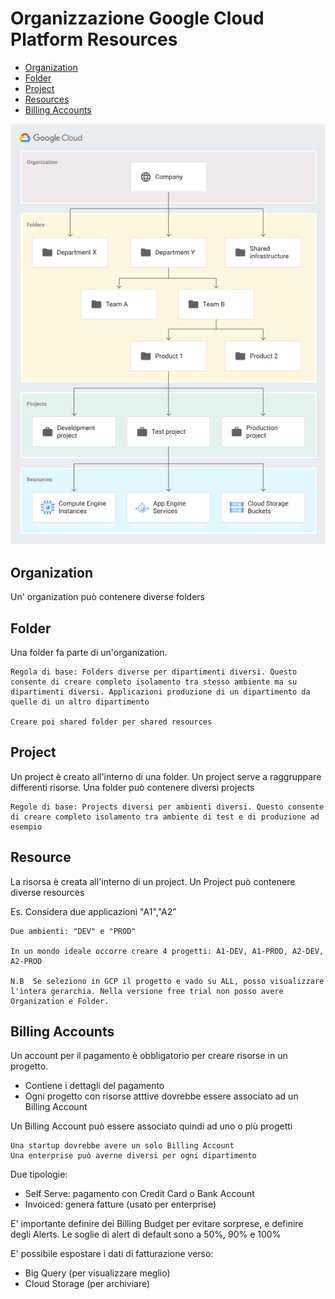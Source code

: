 # Organizzazione Google Cloud Platform Resources


- [Organization](#organization)
- [Folder](#folder)
- [Project](#project)
- [Resources](#resources)
- [Billing Accounts](#billing-accounts)

![gerarchia_GCP](Images/gerarchia_GCP.png)

## Organization
Un' organization può contenere diverse folders
## Folder
Una folder fa parte di un'organization. 

    Regola di base: Folders diverse per dipartimenti diversi. Questo consente di creare completo isolamento tra stesso ambiente ma su dipartimenti diversi. Applicazioni produzione di un dipartimento da quelle di un altro dipartimento

    Creare poi shared folder per shared resources
## Project
Un project è creato all'interno di una folder. Un project serve a raggruppare differenti risorse. Una folder può contenere diversi projects

    Regole di base: Projects diversi per ambienti diversi. Questo consente di creare completo isolamento tra ambiente di test e di produzione ad esempio

## Resource
La risorsa è creata all'interno di un project. Un Project può contenere diverse resources

Es. Considera due applicazioni "A1","A2"

    Due ambienti: "DEV" e "PROD"
    
    In un mondo ideale occorre creare 4 progetti: A1-DEV, A1-PROD, A2-DEV, A2-PROD

    N.B  Se seleziono in GCP il progetto e vado su ALL, posso visualizzare l'intera gerarchia. Nella versione free trial non posso avere Organization e Folder.

## Billing Accounts

Un account per il pagamento è obbligatorio per creare risorse in un progetto.
- Contiene i dettagli del pagamento
- Ogni progetto con risorse atttive dovrebbe essere associato ad un Billing Account

Un Billing Account può essere associato quindi ad uno o più progetti

    Una startup dovrebbe avere un solo Billing Account
    Una enterprise può averne diversi per ogni dipartimento

Due tipologie:
- Self Serve: pagamento con Credit Card o Bank Account
- Invoiced: genera fatture (usato per enterprise)

E' importante definire dei Billing Budget per evitare sorprese, e definire degli Alerts.
Le soglie di alert di default sono a 50%, 90% e 100%

E' possibile espostare i dati di fatturazione verso:
- Big Query (per visualizzare meglio)
- Cloud Storage (per archiviare)

